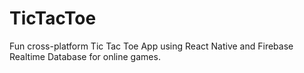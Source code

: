 # TicTacToe
Fun cross-platform Tic Tac Toe App using React Native and Firebase Realtime Database for online games.
